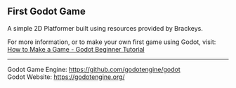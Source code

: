 ## First Godot Game

A simple 2D Platformer built using resources provided by Brackeys.

For more information, or to make your own first game using Godot, visit:
[How to Make a Game - Godot Beginner Tutorial](https://www.youtube.com/watch?v=LOhfqjmasi0)
___
Godot Game Engine: https://github.com/godotengine/godot<br>
Godot Website: https://godotengine.org/ 